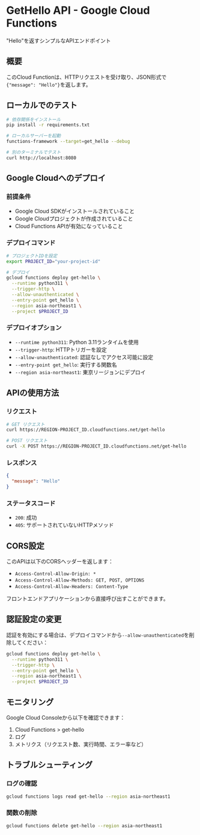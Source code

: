 # GetHello API - Google Cloud Functions

"Hello"を返すシンプルなAPIエンドポイント

## 概要

このCloud Functionは、HTTPリクエストを受け取り、JSON形式で`{"message": "Hello"}`を返します。

## ローカルでのテスト

```bash
# 依存関係をインストール
pip install -r requirements.txt

# ローカルサーバーを起動
functions-framework --target=get_hello --debug

# 別のターミナルでテスト
curl http://localhost:8080
```

## Google Cloudへのデプロイ

### 前提条件

- Google Cloud SDKがインストールされていること
- Google Cloudプロジェクトが作成されていること
- Cloud Functions APIが有効になっていること

### デプロイコマンド

```bash
# プロジェクトIDを設定
export PROJECT_ID="your-project-id"

# デプロイ
gcloud functions deploy get-hello \
  --runtime python311 \
  --trigger-http \
  --allow-unauthenticated \
  --entry-point get_hello \
  --region asia-northeast1 \
  --project $PROJECT_ID
```

### デプロイオプション

- `--runtime python311`: Python 3.11ランタイムを使用
- `--trigger-http`: HTTPトリガーを設定
- `--allow-unauthenticated`: 認証なしでアクセス可能に設定
- `--entry-point get_hello`: 実行する関数名
- `--region asia-northeast1`: 東京リージョンにデプロイ

## APIの使用方法

### リクエスト

```bash
# GET リクエスト
curl https://REGION-PROJECT_ID.cloudfunctions.net/get-hello

# POST リクエスト
curl -X POST https://REGION-PROJECT_ID.cloudfunctions.net/get-hello
```

### レスポンス

```json
{
  "message": "Hello"
}
```

### ステータスコード

- `200`: 成功
- `405`: サポートされていないHTTPメソッド

## CORS設定

このAPIは以下のCORSヘッダーを返します：

- `Access-Control-Allow-Origin: *`
- `Access-Control-Allow-Methods: GET, POST, OPTIONS`
- `Access-Control-Allow-Headers: Content-Type`

フロントエンドアプリケーションから直接呼び出すことができます。

## 認証設定の変更

認証を有効にする場合は、デプロイコマンドから`--allow-unauthenticated`を削除してください：

```bash
gcloud functions deploy get-hello \
  --runtime python311 \
  --trigger-http \
  --entry-point get_hello \
  --region asia-northeast1 \
  --project $PROJECT_ID
```

## モニタリング

Google Cloud Consoleから以下を確認できます：

1. Cloud Functions > get-hello
2. ログ
3. メトリクス（リクエスト数、実行時間、エラー率など）

## トラブルシューティング

### ログの確認

```bash
gcloud functions logs read get-hello --region asia-northeast1
```

### 関数の削除

```bash
gcloud functions delete get-hello --region asia-northeast1
```
